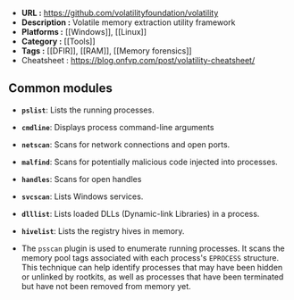 - **URL :** https://github.com/volatilityfoundation/volatility
- **Description :** Volatile memory extraction utility framework
- **Platforms :** [[Windows]], [[Linux]]
- **Category :** [[Tools]]
- **Tags :** [[DFIR]], [[RAM]], [[Memory forensics]]
- Cheatsheet : https://blog.onfvp.com/post/volatility-cheatsheet/

## Common modules

- **`pslist`**: Lists the running processes.
- **`cmdline`**: Displays process command-line arguments
- **`netscan`**: Scans for network connections and open ports.
- **`malfind`**: Scans for potentially malicious code injected into processes.
- **`handles`**: Scans for open handles
- **`svcscan`**: Lists Windows services.
- **`dlllist`**: Lists loaded DLLs (Dynamic-link Libraries) in a process.
- **`hivelist`**: Lists the registry hives in memory.

- The `psscan` plugin is used to enumerate running processes. It scans the memory pool tags associated with each process's `EPROCESS` structure. This technique can help identify processes that may have been hidden or unlinked by rootkits, as well as processes that have been terminated but have not been removed from memory yet.

